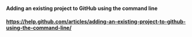 
#### Adding an existing project to GitHub using the command line
#### https://help.github.com/articles/adding-an-existing-project-to-github-using-the-command-line/
